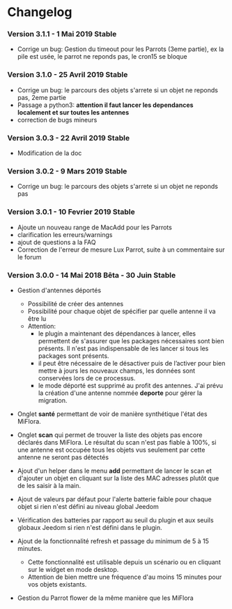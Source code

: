 # Changelog
### Version 3.1.1 - 1 Mai 2019 Stable
*  Corrige un bug: Gestion du timeout pour les Parrots (3eme partie), ex la pile est usée, le parrot ne reponds pas, le cron15 se bloque

### Version 3.1.0 - 25 Avril 2019 Stable
* Corrige un bug: le parcours des objets s'arrete si un objet ne reponds pas, 2eme partie
* Passage a python3: **attention il faut lancer les dependances localement et sur toutes les antennes**
* correction de bugs mineurs

### Version 3.0.3 - 22 Avril 2019 Stable
* Modification de la doc

### Version 3.0.2 - 9 Mars 2019 Stable
* Corrige un bug: le parcours des objets s'arrete si un objet ne reponds pas

### Version 3.0.1 - 10 Fevrier 2019 Stable
* Ajoute un nouveau range de MacAdd pour les Parrots
* clarification les erreurs/warnings
* ajout de questions a la FAQ
* Correction de l'erreur de mesure Lux Parrot, suite à un commentaire sur le forum

### Version 3.0.0 - 14 Mai 2018 Bêta - 30 Juin Stable
* Gestion d'antennes déportés
   - Possibilité de créer des antennes
   - Possibilité pour chaque objet de spécifier par quelle antenne il va être lu
   -  Attention:
        - le plugin a maintenant des dépendances à lancer, elles permettent de s'assurer que les packages nécessaires sont bien présents. Il n'est pas indispensable de les lancer si tous les packages sont présents.
        - il peut être nécessaire de le désactiver puis de l’activer pour bien mettre à jours les nouveaux champs, les données sont conservées lors de ce processus.
        - le mode déporté est supprimé au profit des antennes. J'ai prévu la création d'une antenne nommée **deporte** pour gérer la migration.
* Onglet **santé** permettant de voir de manière synthétique l'état des MiFlora.
* Onglet **scan** qui permet de trouver la liste des objets pas encore déclarés dans MiFlora. Le résultat du scan n'est pas fiable à 100%, si une antenne est occupée tous les objets vus seulement par cette antenne ne seront pas détectés
* Ajout d'un helper dans le menu **add** permettant de lancer le scan et d'ajouter un objet en cliquant sur la liste des MAC adresses plutôt que de les saisir à la main. 
* Ajout de valeurs par défaut pour l'alerte batterie faible pour chaque objet si rien n'est défini au niveau global Jeedom
* Vérification des batteries par rapport au seuil du plugin et aux seuils globaux Jeedom si rien n'est défini dans le plugin.
* Ajout de la fonctionnalité refresh et passage du minimum de 5 à 15 minutes.
    - Cette fonctionnalité est utilisable depuis un scénario ou en cliquant sur le widget en mode desktop.
    - Attention de bien mettre une fréquence d'au moins 15 minutes pour vos objets existants.

* Gestion du Parrot flower de la même manière que les MiFlora
